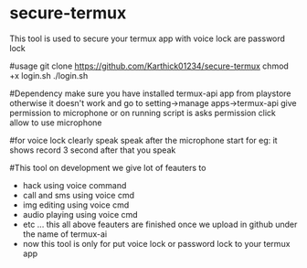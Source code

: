 # secure-termux
This tool is used to secure your termux app with voice lock are password lock

#usage
git clone https://github.com/Karthick01234/secure-termux
chmod +x login.sh
./login.sh

#Dependency
make sure you have installed termux-api app from playstore otherwise it doesn't work
and go to setting->manage apps->termux-api give permission to microphone
or on running script is asks permission click allow to use microphone

#for voice lock
clearly speak
speak after the microphone start
for eg: it shows record 3 second after that you speak

#This tool on development we give lot of feauters to
* hack using voice command
* call and sms using voice cmd
* img editing using voice cmd
* audio playing using voice cmd
* etc ... this all above feauters are finished once we upload in github under the name of termux-ai
* now this tool is only for put voice lock or password lock to your termux app
